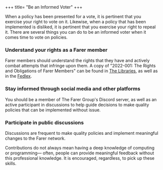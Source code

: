 +++
title= "Be an Informed Voter"
+++

When a policy has been presented for a vote, it is pertinent that you exercise your right to vote on it. Likewise, when a policy that has been implemented is disliked, it is pertinent that you exercise your right to repeal it. There are several things you can do to be an informed voter when it comes time to vote on policies.

### Understand your rights as a Farer member
Farer members should understand the rights that they have and actively combat attempts that infringe upon them. A copy of "2022-001: The Rights and Obligations of Farer Members" can be found in [The Libraries](https://pub.lib.fa/law/fa/2022-001), as well as in the [Fedlex](/fedlex/2022-001).

### Stay informed through social media and other platforms
You should be a member of The Farer Group's Discord server, as well as an active participant in discussions to help guide decisions to make quality policies that can be implemented without issue.

### Participate in public discussions
Discussions are frequent to make quality policies and implement meaningful changes to the Farer network.

Contributions do not always mean having a deep knowledge of computing or programming— often, people can provide meaningful feedback without this professional knowledge. It is encouraged, regardless, to pick up these skills.
